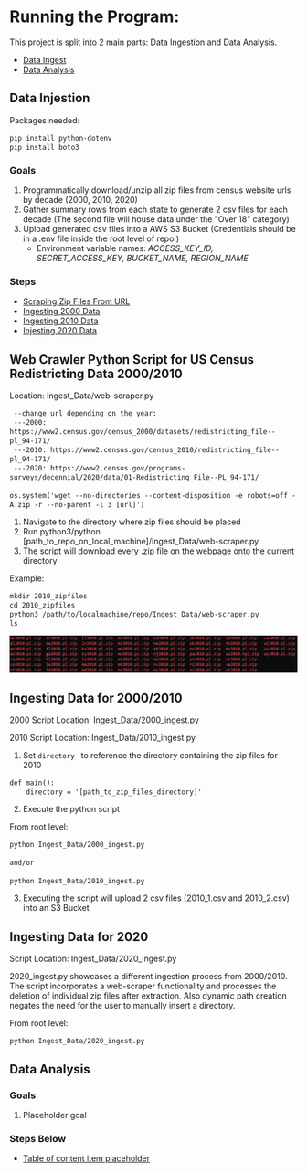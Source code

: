 # Running the Program:
This project is split into 2 main parts: Data Ingestion and Data Analysis.

* [Data Ingest](#data-Ingestion)
* [Data Analysis](#data-analysis)

## Data Injestion
Packages needed:
```
pip install python-dotenv
pip install boto3
```
### Goals
1. Programmatically download/unzip all zip files from census website urls by decade (2000, 2010, 2020)
2. Gather summary rows from each state to generate 2 csv files for each decade (The second file will house data under the "Over 18" category)
3. Upload generated csv files into a AWS S3 Bucket (Credentials should be in a .env file inside the root level of repo.)
    * Environment variable names: *ACCESS_KEY_ID, SECRET_ACCESS_KEY, BUCKET_NAME, REGION_NAME*

### Steps
* [Scraping Zip Files From URL](#web-crawler-python-script-for-US-Census-Redistricting-Data-2000/2010)
* [Ingesting 2000 Data](#ingesting-data-for-2000)
* [Ingesting 2010 Data](#ingesting-data-for-2010)
* [Injesting 2020 Data](#ingesting-data-for-2020)

## Web Crawler Python Script for US Census Redistricting Data 2000/2010

Location: Ingest_Data/web-scraper.py

```
 --change url depending on the year:
 ---2000: https://www2.census.gov/census_2000/datasets/redistricting_file--pl_94-171/
 ---2010: https://www2.census.gov/census_2010/redistricting_file--pl_94-171/
 ---2020: https://www2.census.gov/programs-surveys/decennial/2020/data/01-Redistricting_File--PL_94-171/

os.system('wget --no-directories --content-disposition -e robots=off -A.zip -r --no-parent -l 3 [url]')
```
1. Navigate to the directory where zip files should be placed
2. Run python3/python [path_to_repo_on_local_machine]/Ingest_Data/web-scraper.py
3. The script will download every .zip file on the webpage onto the current directory

Example:

```
mkdir 2010_zipfiles
cd 2010_zipfiles
python3 /path/to/localmachine/repo/Ingest_Data/web-scraper.py
ls
```
![alt text](documentation_screenshots/zip_files.png "zip files in ubuntu")

## Ingesting Data for 2000/2010

2000 Script Location: Ingest_Data/2000_ingest.py

2010 Script Location: Ingest_Data/2010_ingest.py

1. Set ```directory ``` to reference the directory containing the zip files for 2010

```
def main():
    directory = '[path_to_zip_files_directory]'
```

2. Execute the python script

From root level:
```
python Ingest_Data/2000_ingest.py

and/or 

python Ingest_Data/2010_ingest.py

```

3. Executing the script will upload 2 csv files (2010_1.csv and 2010_2.csv) into an S3 Bucket

## Ingesting Data for 2020
Script Location: Ingest_Data/2020_ingest.py

2020_ingest.py showcases a different ingestion process from 2000/2010. The script incorporates a web-scraper functionality and processes the deletion of individual zip files after extraction. Also dynamic path creation negates the need for the user to manually insert a directory.

From root level:
```
python Ingest_Data/2020_ingest.py
```


## Data Analysis

### Goals
1. Placeholder goal
### Steps Below
* [Table of content item placeholder](#placeholder-link)





